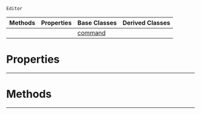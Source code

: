  `Editor`

|Methods|Properties|Base Classes|Derived Classes|
|---|---|---|---|
| | |[command](command.md)| |


 #  Properties


---  
 #  Methods


---  
 

 